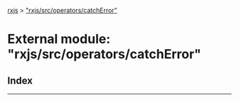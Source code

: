[rxjs](../README.md) > ["rxjs/src/operators/catchError"](../modules/_rxjs_src_operators_catcherror_.md)

# External module: "rxjs/src/operators/catchError"

## Index

---

